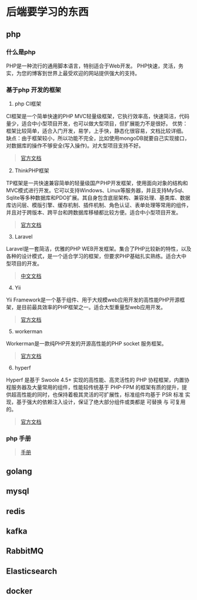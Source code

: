 # 后端要学习的东西

## php

### 什么是php
PHP是一种流行的通用脚本语言，特别适合于Web开发。 PHP快速，灵活，务实，为您的博客到世界上最受欢迎的网站提供强大的支持。
### 基于php 开发的框架
1. php CI框架

CI框架是一个简单快速的PHP MVC轻量级框架，它执行效率高，快速简洁，代码量少，适合中小型项目开发，也可以做大型项目，但扩展能力不是很好。
优势：框架比较简单，适合入门开发，易学，上手快，静态化很容易，文档比较详细。
缺点：由于框架较小，所以功能不完全，比如使用mongoDB就要自己实现接口，对数据库的操作不够安全(写入操作)。对大型项目支持不好。
>  [官方文档](https://codeigniter.org.cn/user_guide/)

2. ThinkPHP框架

TP框架是一共快速兼容简单的轻量级国产PHP开发框架，使用面向对象的结构和MVC模式进行开发。它可以支持Windows、Linux等服务器，并且支持MySql、Sqlite等多种数据库和PDO扩展。其自身包含底层架构、兼容处理、基类库、数据库访问层、模版引擎、缓存机制、插件机制、角色认证、表单处理等常用的组件，并且对于跨版本、跨平台和跨数据库移植都比较方便。适合中小型项目开发。

> [官方文档](https://www.kancloud.cn/manual/thinkphp5)

3. Laravel

Laravel是一套简洁，优雅的PHP WEB开发框架。集合了PHP比较新的特性，以及各种的设计模式，是一个适合学习的框架，但要求PHP基础扎实熟练。适合大中型项目的开发。

> [中文文档](https://learnku.com/docs/laravel/7.x)

4. Yii

Yii Framework是一个基于组件、用于大规模web应用开发的高性能PHP开源框架，是目前最具效率的PHP框架之一。适合大型重量型web应用开发。

> [官方文档](https://www.yiichina.com/doc/api/2.0)

5. workerman 

Workerman是一款纯PHP开发的开源高性能的PHP socket 服务框架。
> [官方文档](http://doc.workerman.net/)

6. hyperf

Hyperf 是基于 Swoole 4.5+ 实现的高性能、高灵活性的 PHP 协程框架，内置协程服务器及大量常用的组件，性能较传统基于 PHP-FPM 的框架有质的提升，提供超高性能的同时，也保持着极其灵活的可扩展性，标准组件均基于 PSR 标准 实现，基于强大的依赖注入设计，保证了绝大部分组件或类都是 可替换 与 可复用 的。

> [官方文档](https://hyperf.wiki/2.0/#/)

### php 手册

> [手册](https://www.php.net/manual/zh/index.php)
## golang

## mysql

## redis

## kafka

## RabbitMQ

## Elasticsearch

## docker



